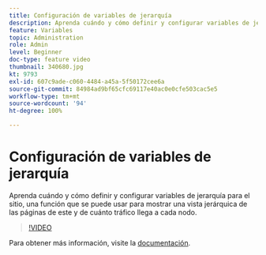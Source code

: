 ```yaml
---
title: Configuración de variables de jerarquía
description: Aprenda cuándo y cómo definir y configurar variables de jerarquía para el sitio, una función que se puede usar para mostrar una vista jerárquica de las páginas de este y de cuánto tráfico llega a cada nodo.
feature: Variables
topic: Administration
role: Admin
level: Beginner
doc-type: feature video
thumbnail: 340680.jpg
kt: 9793
exl-id: 607c9ade-c060-4484-a45a-5f50172cee6a
source-git-commit: 84984ad9bf65cfc69117e40ac0e0cfe503cac5e5
workflow-type: tm+mt
source-wordcount: '94'
ht-degree: 100%

---
```


# Configuración de variables de jerarquía

Aprenda cuándo y cómo definir y configurar variables de jerarquía para el sitio, una función que se puede usar para mostrar una vista jerárquica de las páginas de este y de cuánto tráfico llega a cada nodo.

>[!VIDEO](https://video.tv.adobe.com/v/344365/?quality=12&learn=on&captions=spa)

Para obtener más información, visite la [documentación](https://experienceleague.adobe.com/docs/analytics/implementation/vars/page-vars/hier.html?lang=es).
